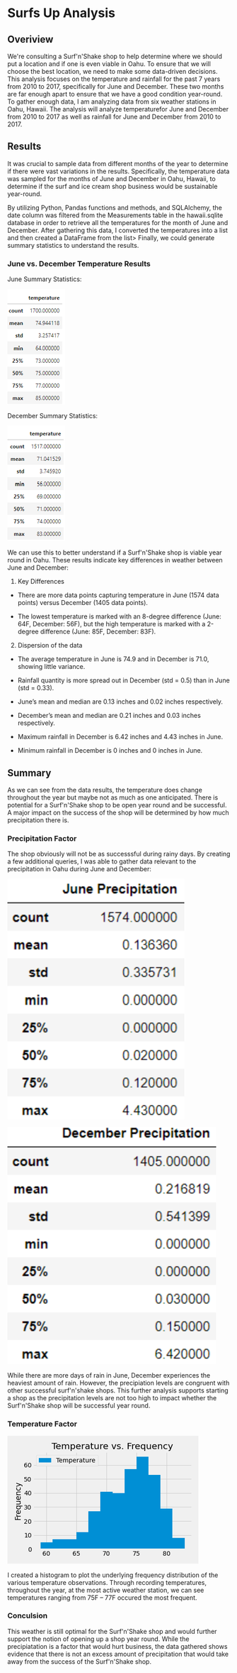 # Surfs Up Analysis

## Overiview
We're consulting a Surf'n'Shake shop to help determine where we should put a location and if one is even viable in Oahu. To ensure that we will choose the best location, we need to make some data-driven decisions. This analysis focuses on the temperature and rainfall for the past 7 years from 2010 to 2017, specifically for June and December. These two months are far enough apart to ensure that we have a good condition year-round. To gather enough data, I am analyzing data from six weather stations in Oahu, Hawaii. The analysis will analyze temperaturefor June and December from 2010 to 2017 as well as rainfall for June and December from 2010 to 2017.

## Results
It was crucial to sample data from different months of the year to determine if there were vast variations in the results. Specifically, the temperature data was sampled for the months of June and December in Oahu, Hawaii, to determine if the surf and ice cream shop business would be sustainable year-round.

By utilizing Python, Pandas functions and methods, and SQLAlchemy, the date column was filtered from the Measurements table in the hawaii.sqlite database in order to retrieve all the temperatures for the month of June and December. After gathering this data, I converted the temperatures into a list and then created a DataFrame from the list> Finally, we could generate summary statistics to understand the results.

### June vs. December Temperature Results

June Summary Statistics:

![June_Summary_Statistics](/Resources/June_temp.png)

December Summary Statistics:

![December_Summary_Statistics](/Resources/Dec_temp.png)

We can use this to better understand if a Surf'n'Shake shop is viable year round in Oahu. These results indicate key differences in weather between June and December:

1. Key Differences

- There are more data points capturing temperature in June (1574 data points) versus December (1405 data points).

- The lowest temperature is marked with an 8-degree difference (June: 64F, December: 56F), but the high temperature is marked with a 2-degree difference (June: 85F, December: 83F).

2. Dispersion of the data

- The average temperature in June is 74.9 and in December is 71.0, showing little variance.

- Rainfall quantity is more spread out in December (std = 0.5) than in June (std = 0.33).

- June’s mean and median are 0.13 inches and 0.02 inches respectively.

- December’s mean and median are 0.21 inches and 0.03 inches respectively.

- Maximum rainfall in December is 6.42 inches and 4.43 inches in June.

- Minimum rainfall in December is 0 inches and 0 inches in June.

## Summary
As we can see from the data results, the temperature does change throughout the year but maybe not as much as one anticipated. There is potential for a Surf'n'Shake shop to be open year round and be successful. A major impact on the success of the shop will be determined by how much precipitation there is. 

### Precipitation Factor
The shop obviously will not be as successsful during rainy days. By creating a few additional queries, I was  able to gather data relevant to the precipitation in Oahu during June and December:

![June_Precipitation](/Resources/June_precipitation.png)

![December_Precipitation](/Resources/Dec_precipitation.png)

While there are more days of rain in June, December experiences the heaviest amount of rain. However, the precipiation levels are congruent with other successful surf'n'shake shops. This further analysis supports starting a shop as the precipitation levels are not too high to impact whether the Surf'n'Shake shop will be successful year round.

### Temperature Factor

![Temperature_vs_Frequency](/Resources/Temperature_vs_Frequency.png)

I created a histogram to plot the underlying frequency distribution of the various temperature observations. Through recording temperatures, throughout the year, at the most active weather station, we can see temperatures ranging from 75F – 77F occured the most frequent. 

### Conculsion
This weather is still optimal for the Surf'n'Shake shop and would further support the notion of opening up a shop year round. While the precipiatation is a factor that would hurt business, the data gathered shows evidence that there is not an excess amount of precipitation that would take away from the success of the Surf'n'Shake shop. 
